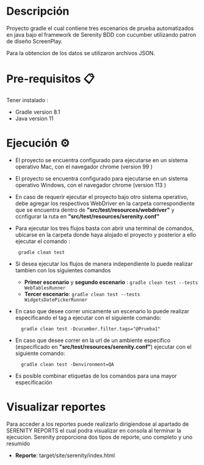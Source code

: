 # Descripción
Proyecto gradle el cual contiene tres escenarios de prueba automatizados en java bajo el framework de Serenity BDD con cucumber utilizando patron de diseño ScreenPlay.

Para la obtencion de los datos se utilizaron archivos JSON.


# Pre-requisitos 📋
Tener instalado :
- Gradle version 8.1
- Java version 11

# Ejecución ⚙️
- El proyecto se encuentra configurado para ejecutarse en un sistema operativo Mac, con el navegador chrome (version 99 )
- El proyecto se encuentra configurado para ejecutarse en un sistema operativo Windows, con el navegador chrome (version 113 )
- En caso de requerir ejecutar el proyecto bajo otro sistema operativo, debe agregar los respectivos WebDriver en la carpeta correspondiente que se encuentra dentro de **"src/test/resources/webdriver"** y ccnfigurar la ruta en **"src/test/resources/serenity.conf"** 
- Para ejecutar los tres flujos basta con abrir una terminal de comandos, ubicarse en la carpeta donde haya alojado el proyecto y posterior a ello ejecutar el comando :

       gradle clean test

- Si desea ejecutar los flujos de manera independiente lo puede realizar tambien con los siguientes comandos

    - **Primer escenario** y **segundo escenario** :  `gradle clean test --tests WebTablesRunner`
    - **Tercer escenario**: `gradle clean test --tests WidgetsDatePickerRunner`
  
  
- En caso que desee correr unicamente un escenario lo puede realizar especificando el tag a ejecutar con el siguiente comando:
    
        gradle clean test -Dcucumber.filter.tags="@Prueba1"

- En caso que desee correr en la url de un ambiente especifico (especificado en **"src/test/resources/serenity.conf"**) ejecutar con el siguiente comando:

        gradle clean test -Denvironment=QA

- Es posible combinar etiquetas de los comandos para una mayor especificación

# Visualizar reportes
Para acceder a los reportes puede realizarlo dirigiendose al apartado de SERENITY REPORTS el cual podra visualizar en consola al terminar la ejecucion. Serenity proporciona dos tipos de reporte, uno completo y uno resumido

- **Reporte**: target/site/serenity/index.html